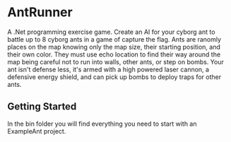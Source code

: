 # AntRunner
A .Net programming exercise game. Create an AI for your cyborg ant to battle up to 8 cyborg ants in a game of capture the flag. Ants are ranomly places on the map knowing only the map size, their starting position, and their own color. They must use echo location to find their way around the map being careful not to run into walls, other ants, or step on bombs. Your ant isn't defense less, it's armed with a high powered laser cannon, a defensive energy shield, and can pick up bombs to deploy traps for other ants.

## Getting Started
In the bin folder you will find everything you need to start with an ExampleAnt project.
